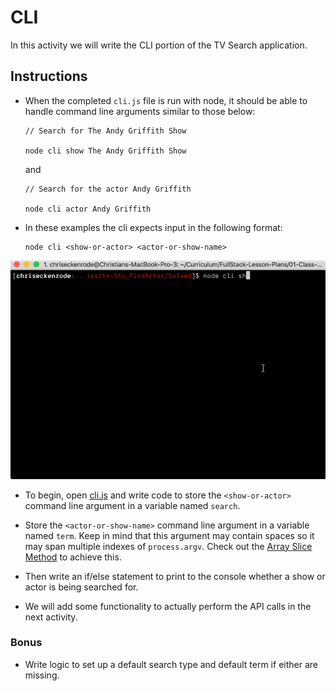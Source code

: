 # CLI

In this activity we will write the CLI portion of the TV Search application.

## Instructions

* When the completed `cli.js` file is run with node, it should be able to handle command line arguments similar to those below:

  ```
  // Search for The Andy Griffith Show

  node cli show The Andy Griffith Show
  ```

  and

  ```
  // Search for the actor Andy Griffith

  node cli actor Andy Griffith
  ```

* In these examples the cli expects input in the following format:

  ```
  node cli <show-or-actor> <actor-or-show-name>
  ```

![TV App Example](Unsolved/01-TV-App-Example.gif)

* To begin, open [cli.js](Unsolved/cli.js) and write code to store the `<show-or-actor>` command line argument in a variable named `search`.

* Store the `<actor-or-show-name>` command line argument in a variable named `term`. Keep in mind that this argument may contain spaces so it may span multiple indexes of `process.argv`. Check out the [Array Slice Method](https://developer.mozilla.org/en-US/docs/Web/JavaScript/Reference/Global_Objects/Array/slice) to achieve this.

* Then write an if/else statement to print to the console whether a show or actor is being searched for.

* We will add some functionality to actually perform the API calls in the next activity.

### Bonus

* Write logic to set up a default search type and default term if either are missing.
